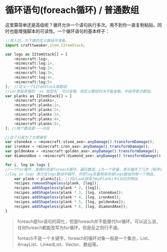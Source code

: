 # 循环语句\(foreach循环\) / 普通数组



这里算简单还是高级呢？循环允许一个语句执行多次。用不到你一直复制粘贴，同时也能增强脚本的可读性。一个循环语句的基本样子：

```javascript
//导入包，为下面的定义数组作准备。
import crafttweaker.item.IItemStack;

var logs as IItemStack[] = [
    <minecraft:log>,
    <minecraft:log:1>,
    <minecraft:log:2>,
    <minecraft:log:3>,
    <minecraft:log:4>,
    <minecraft:log:5>
];  //定义一个IItemStack类数组
//var局部变量的 `as 类型名` 可以省略，但定义数组时决不能省略，中括号表示数组。
var planks as IItemStack[] = [
    <minecraft:planks>,
    <minecraft:planks:1>,
    <minecraft:planks:2>,
    <minecraft:planks:3>,
    <minecraft:planks:4>,
    <minecraft:planks:5>,
]; //两个数组要一一对应

//这个只是为了方便编写
var stoneAxe = <minecraft:stone_axe>.anyDamage().transformDamage();
var ironAxe = <minecraft:iron_axe>.anyDamage().transformDamage();
var goldenAxe = <minecraft:golden_axe>.anyDamage().transformDamage();
var diamondAxe = <minecraft:diamond_axe>.anyDamage().transformDamage();

for i, log in logs {   
//一个for循环，准确的说是foreach循环，遍历数组，i为一个变量，表示循环了几次（程序员数数是从0开始数的，第一次循环i=0，第二次为1....）
//log in logs 表示在logs数组中循环，并把log变量用来存储logs数组的每一个物品。
    var plank = planks[i]; //将plank赋值为myPlanks中i对应的物品
    recipes.removeShapeless(plank, [log]);
    recipes.addShapeless(plank * 2, [log]);
    recipes.addShapeless(plank * 3, [log, stoneAxe]);
    recipes.addShapeless(plank * 4, [log, ironAxe]);
    recipes.addShapeless(plank * 5, [log, goldenAxe]);
    recipes.addShapeless(plank * 6, [log, diamondAxe]);
}
```

> foreach是for语句的简化，但是foreach并不能替代for循环。可以这么说，任何foreach都能改写为for循环，但是反之则行不通。
>
> foreach不是一个关键字。foreach的循环对象一般是一个集合，List、ArrayList、LinkedList、Vector、数组等。

